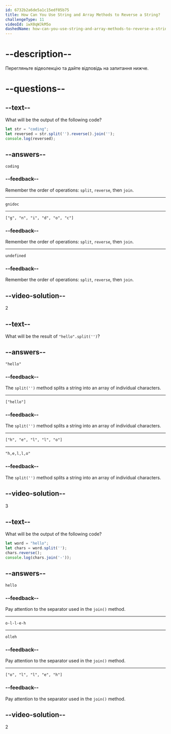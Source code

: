 ```yaml
---
id: 6732b2a6de5a1c15edf05b75
title: How Can You Use String and Array Methods to Reverse a String?
challengeType: 11
videoId: iwX0qWJkM5o
dashedName: how-can-you-use-string-and-array-methods-to-reverse-a-string
---
```


# --description--

Перегляньте відеолекцію та дайте відповідь на запитання нижче.

# --questions--

## --text--

What will be the output of the following code?

```js
let str = "coding";
let reversed = str.split('').reverse().join('');
console.log(reversed);
```

## --answers--

`coding`

### --feedback--

Remember the order of operations: `split`, `reverse`, then `join`.

---

`gnidoc`

---

`["g", "n", "i", "d", "o", "c"]`

### --feedback--

Remember the order of operations: `split`, `reverse`, then `join`.

---

`undefined`

### --feedback--

Remember the order of operations: `split`, `reverse`, then `join`.

## --video-solution--

2

## --text--

What will be the result of `"hello".split('')`?

## --answers--

`"hello"`

### --feedback--

The `split('')` method splits a string into an array of individual characters.

---

`["hello"]`

### --feedback--

The `split('')` method splits a string into an array of individual characters.

---

`["h", "e", "l", "l", "o"]`

---

`"h,e,l,l,o"`

### --feedback--

The `split('')` method splits a string into an array of individual characters.

## --video-solution--

3

## --text--

What will be the output of the following code?

```js
let word = "hello";
let chars = word.split('');
chars.reverse();
console.log(chars.join('-'));
```

## --answers--

`hello`

### --feedback--

Pay attention to the separator used in the `join()` method.

---

`o-l-l-e-h`

---

`olleh`

### --feedback--

Pay attention to the separator used in the `join()` method.

---

`["o", "l", "l", "e", "h"]`

### --feedback--

Pay attention to the separator used in the `join()` method.

## --video-solution--

2
